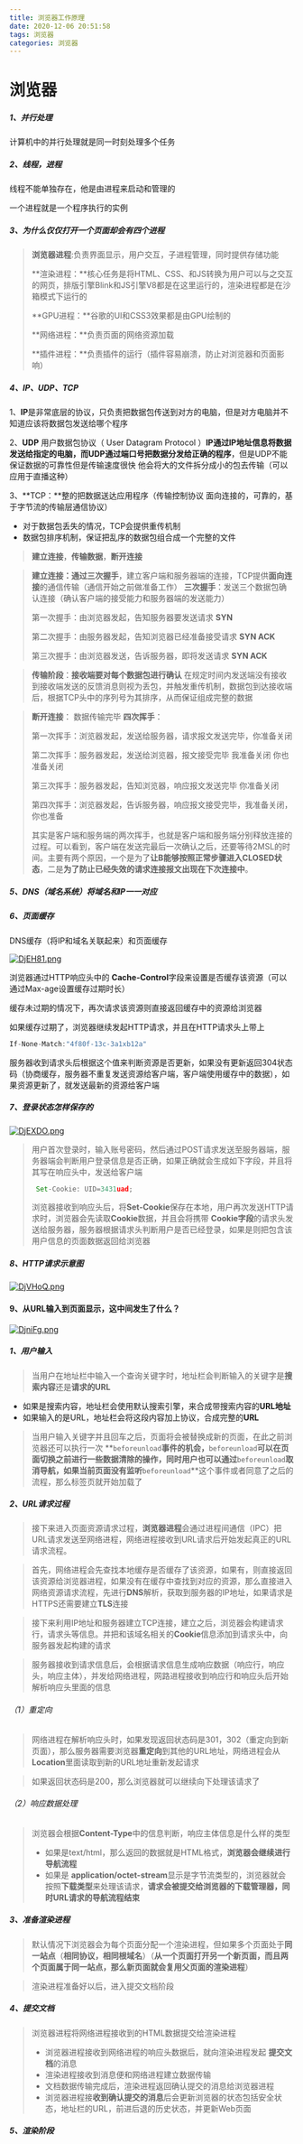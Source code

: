 ```yaml
---
title: 浏览器工作原理
date: 2020-12-06 20:51:58
tags: 浏览器
categories: 浏览器
---
```


# 浏览器

##### 1、并行处理

计算机中的并行处理就是同一时刻处理多个任务

##### 2、线程，进程

线程不能单独存在，他是由进程来启动和管理的

一个进程就是一个程序执行的实例

##### 3、为什么仅仅打开一个页面却会有四个进程

> **浏览器进程**:负责界面显示，用户交互，子进程管理，同时提供存储功能
>
> **渲染进程：**核心任务是将HTML、CSS、和JS转换为用户可以与之交互的网页，排版引擎Blink和JS引擎V8都是在这里运行的，渲染进程都是在沙箱模式下运行的
>
> **GPU进程：**谷歌的UI和CSS3效果都是由GPU绘制的
>
> **网络进程：**负责页面的网络资源加载
>
> **插件进程：**负责插件的运行（插件容易崩溃，防止对浏览器和页面影响）

##### 4、IP、UDP、TCP

1、**IP**是非常底层的协议，只负责把数据包传送到对方的电脑，但是对方电脑并不知道应该将数据包发送给哪个程序

2、**UDP** 用户数据包协议（ User Datagram Protocol ）**IP通过IP地址信息将数据发送给指定的电脑，而UDP通过端口号把数据分发给正确的程序**，但是UDP不能保证数据的可靠性但是传输速度很快 他会将大的文件拆分成小的包去传输（可以应用于直播这种）

3、**TCP：**整的把数据送达应用程序（传输控制协议 面向连接的，可靠的，基于字节流的传输层通信协议）

+ 对于数据包丢失的情况，TCP会提供重传机制
+ 数据包排序机制，保证把乱序的数据包组合成一个完整的文件



> **建立连接**，**传输数据**，**断开连接**



> **建立连接：**通过**三次握手**，建立客户端和服务器端的连接，TCP提供**面向连接**的通信传输（通信开始之前做准备工作）  **三次握手**：发送三个数据包确认连接（确认客户端的接受能力和服务器端的发送能力）
>
> 第一次握手：由浏览器发起，告知服务器要发送请求 **SYN**
>
> 第二次握手：由服务器发起，告知浏览器已经准备接受请求  **SYN   ACK**
>
> 第三次握手：由浏览器发送，告诉服务器，即将发送请求   **SYN  ACK**



> **传输阶段**：**接收端要对每个数据包进行确认** 在规定时间内发送端没有接收到接收端发送的反馈消息则视为丢包，并触发重传机制，数据包到达接收端后，根据TCP头中的序列号为其排序，从而保证组成完整的数据



> **断开连接**： 数据传输完毕 **四次挥手**：
>
> 第一次挥手：浏览器发起，发送给服务器，请求报文发送完毕，你准备关闭
>
> 第二次挥手：服务器发起，发送给浏览器，报文接受完毕 我准备关闭 你也准备关闭
>
> 第三次挥手：服务器发起，告知浏览器，响应报文发送完毕 你准备关闭
>
> 第四次挥手：浏览器发起，告诉服务器，响应报文接受完毕，我准备关闭，你也准备
>
> 其实是客户端和服务端的两次挥手，也就是客户端和服务端分别释放连接的过程。可以看到，客户端在发送完最后一次确认之后，还要等待2MSL的时间。主要有两个原因，一个是为了**让B能够按照正常步骤进入CLOSED状态**，二是**为了防止已经失效的请求连接报文出现在下次连接中**。 





##### 5、DNS（域名系统）将域名和IP一一对应

##### 6、页面缓存

DNS缓存（将IP和域名关联起来）和页面缓存

[![DjEH81.png](https://s3.ax1x.com/2020/12/06/DjEH81.png)](https://imgchr.com/i/DjEH81)

浏览器通过HTTP响应头中的 **Cache-Control**字段来设置是否缓存该资源（可以通过Max-age设置缓存过期时长）

缓存未过期的情况下，再次请求该资源则直接返回缓存中的资源给浏览器

如果缓存过期了，浏览器继续发起HTTP请求，并且在HTTP请求头上带上

```js
If-None-Match:"4f80f-13c-3a1xb12a"
```

​	服务器收到请求头后根据这个值来判断资源是否更新，如果没有更新返回304状态码（协商缓存，服务器不重复发送资源给客户端，客户端使用缓存中的数据），如果资源更新了，就发送最新的资源给客户端



##### 7、登录状态怎样保存的

[![DjEXDO.png](https://s3.ax1x.com/2020/12/06/DjEXDO.png)](https://imgchr.com/i/DjEXDO)



> 用户首次登录时，输入账号密码，然后通过POST请求发送至服务器端，服务器端会判断用户登录信息是否正确，如果正确就会生成如下字段，并且将其写在响应头中，发送给客户端
>
> ```js
>  Set-Cookie: UID=3431uad; 
> ```
>
> 浏览器接收到响应头后，将**Set-Cookie**保存在本地，用户再次发送HTTP请求时，浏览器会先读取**Cookie**数据，并且会将携带 **Cookie字段**的请求头发送给服务器，服务器根据请求头判断用户是否已经登录，如果是则把包含该用户信息的页面数据返回给浏览器



##### 8、HTTP请求示意图

[![DjVHoQ.png](https://s3.ax1x.com/2020/12/06/DjVHoQ.png)](https://imgchr.com/i/DjVHoQ)





#### 9、从URL输入到页面显示，这中间发生了什么？



[![DjniFg.png](https://s3.ax1x.com/2020/12/06/DjniFg.png)](https://imgchr.com/i/DjniFg)





##### 1、用户输入

>  当用户在地址栏中输入一个查询关键字时，地址栏会判断输入的关键字是**搜索内容**还是**请求的URL**

+ 如果是搜索内容，地址栏会使用默认搜索引擎，来合成带搜索内容的**URL地址**
+ 如果输入的是URL，地址栏会将这段内容加上协议，合成完整的**URL**



> 当用户输入关键字并且回车之后，页面将会被替换成新的页面，在此之前浏览器还可以执行一次 **`beforeunload`**事件的机会，**`beforeunload`**可以在页面切换之前进行一些数据清除的操作，同时用户也可以通过**`beforeunload`**取消导航，如果当前页面没有监听**`beforeunload`**这个事件或者同意了之后的流程，那么标签页就开始加载了



##### 2、URL请求过程

> 接下来进入页面资源请求过程，**浏览器进程**会通过进程间通信（IPC）把URL请求发送至网络进程，网络进程接收到URL请求后开始发起真正的URL请求流程。



> 首先，网络进程会先查找本地缓存是否缓存了该资源，如果有，则直接返回该资源给浏览器进程，如果没有在缓存中查找到对应的资源，那么直接进入网络资源请求流程，先进行**DNS**解析，获取到服务器的IP地址，如果请求是HTTPS还需要建立**TLS**连接



> 接下来利用IP地址和服务器建立TCP连接，建立之后，浏览器会构建请求行，请求头等信息。并把和该域名相关的**Cookie**信息添加到请求头中，向服务器发起构建的请求



> 服务器接收到请求信息后，会根据请求信息生成响应数据（响应行，响应头，响应主体），并发给网络进程，网路进程接收到响应行和响应头后开始解析响应头里面的信息



###### （1）重定向

> 网络进程在解析响应头时，如果发现返回状态码是301，302（重定向到新页面），那么服务器需要浏览器**重定向**到其他的URL地址，网络进程会从**Location**里面读取到新的URL地址重新发起请求



> 如果返回状态码是200，那么浏览器就可以继续向下处理该请求了



###### （2）响应数据处理

> 浏览器会根据**Content-Type**中的信息判断，响应主体信息是什么样的类型
>
> + 如果是text/html，那么返回的数据就是HTML格式，**浏览器会继续进行导航流程**
> + 如果是 **application/octet-stream**显示是字节流类型的，浏览器就会按照**下载类型**来处理该请求，**请求会被提交给浏览器的下载管理器，同时URL请求的导航流程结束**



##### 3、准备渲染进程

> 默认情况下浏览器会为每个页面分配一个渲染进程，但如果多个页面处于**同一站点**（**相同协议，相同根域名**）（**从一个页面打开另一个新页面，而且两个页面属于同一站点，那么新页面就会复用父页面的渲染进程**）



> 渲染进程准备好以后，进入提交文档阶段





##### 4、提交文档

> 浏览器进程将网络进程接收到的HTML数据提交给渲染进程
>
> + 浏览器进程接收到网络进程的响应头数据后，就向渲染进程发起 **提交文档**的消息
> + 渲染进程接收到消息便和网络进程建立数据传输
> + 文档数据传输完成后，渲染进程返回确认提交的消息给浏览器进程
> + 浏览器进程接**收到确认提交的消息**后会更新浏览器的状态包括安全状态，地址栏的URL，前进后退的历史状态，并更新Web页面





##### 5、渲染阶段




